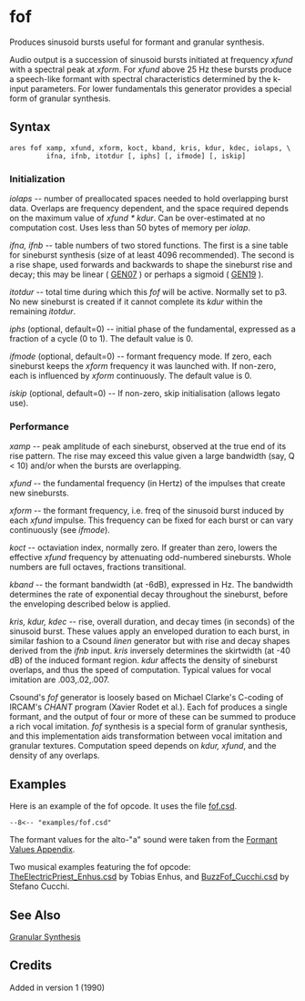 <!--
id:fof
category:Signal Generators:Granular Synthesis
-->
# fof
Produces sinusoid bursts useful for formant and granular synthesis.

Audio output is a succession of sinusoid bursts initiated at frequency _xfund_ with a spectral peak at _xform_. For _xfund_ above 25 Hz these bursts produce a speech-like formant with spectral characteristics determined by the k-input parameters. For lower fundamentals this generator provides a special form of granular synthesis.

## Syntax
```csound-orc
ares fof xamp, xfund, xform, koct, kband, kris, kdur, kdec, iolaps, \
         ifna, ifnb, itotdur [, iphs] [, ifmode] [, iskip]
```

### Initialization
_iolaps_ -- number of preallocated spaces needed to hold overlapping burst data. Overlaps are frequency dependent, and the space required depends on the maximum value of _xfund * kdur_. Can be over-estimated at no computation cost. Uses less than 50 bytes of memory per _iolap_.
  
_ifna, ifnb_ -- table numbers of two stored functions. The first is a sine table for sineburst synthesis (size of at least 4096 recommended). The second is a rise shape, used forwards and backwards to shape the sineburst rise and decay; this may be linear ( [GEN07](../../scoregens/gen07) ) or perhaps a sigmoid ( [GEN19](../../scoregens/gen19) ).
  
_itotdur_ -- total time during which this _fof_ will be active. Normally set to p3. No new sineburst is created if it cannot complete its _kdur_ within the remaining _itotdur_.
  
_iphs_ (optional, default=0) -- initial phase of the fundamental, expressed as a fraction of a cycle (0 to 1). The default value is 0.
  
_ifmode_ (optional, default=0) -- formant frequency mode. If zero, each sineburst keeps the _xform_ frequency it was launched with. If non-zero, each is influenced by _xform_ continuously. The default value is 0.
  
_iskip_ (optional, default=0) -- If non-zero, skip initialisation (allows legato use).

### Performance
_xamp_ -- peak amplitude of each sineburst, observed at the true end of its rise pattern. The rise may exceed this value given a large bandwidth (say, Q < 10) and/or when the bursts are overlapping.
  
_xfund_ -- the fundamental frequency (in Hertz) of the impulses that create new sinebursts.
  
_xform_ -- the formant frequency, i.e. freq of the sinusoid burst induced by each _xfund_ impulse. This frequency can be fixed for each burst or can vary continuously (see _ifmode_).
  
_koct_ -- octaviation index, normally zero. If greater than zero, lowers the effective _xfund_ frequency by attenuating odd-numbered sinebursts. Whole numbers are full octaves, fractions transitional.
  
_kband_ -- the formant bandwidth (at -6dB), expressed in Hz. The bandwidth determines the rate of exponential decay throughout the sineburst, before the enveloping described below is applied.
  
_kris, kdur, kdec_ -- rise, overall duration, and decay times (in seconds) of the sinusoid burst. These values apply an enveloped duration to each burst, in similar fashion to a Csound _linen_ generator but with rise and decay shapes derived from the _ifnb_ input. _kris_ inversely determines the skirtwidth (at -40 dB) of the induced formant region. _kdur_ affects the density of sineburst overlaps, and thus the speed of computation. Typical values for vocal imitation are .003,.02,.007.
  
Csound's _fof_ generator is loosely based on Michael Clarke's C-coding of IRCAM's _CHANT_ program (Xavier Rodet et al.). Each fof produces a single formant, and the output of four or more of these can be summed to produce a rich vocal imitation. _fof_ synthesis is a special form of granular synthesis, and this implementation aids transformation between vocal imitation and granular textures. Computation speed depends on _kdur, xfund_, and the density of any overlaps.

## Examples
Here is an example of the fof opcode. It uses the file [fof.csd](../../examples/fof.csd).
``` csound-orc title="Example of the fof opcode." linenums="1"
--8<-- "examples/fof.csd"
```
The formant values for the alto-"a" sound were taken from the  [Formant Values Appendix](../../misc/formants).

Two musical examples featuring the fof opcode: [TheElectricPriest_Enhus.csd](../../examples/musical/TheElectricPriest_Enhus.csd) by Tobias Enhus, and [BuzzFof_Cucchi.csd](../../examples/musical/BuzzFof_Cucchi.csd) by Stefano Cucchi.

## See Also
[Granular Synthesis](../../siggen/granular)

## Credits
Added in version 1 (1990)
